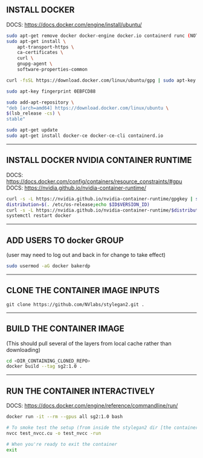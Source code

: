 ## INSTALL DOCKER

DOCS: https://docs.docker.com/engine/install/ubuntu/ 

``` bash
sudo apt-get remove docker docker-engine docker.io containerd runc (NOTE: None of these were installed)
sudo apt-get install \
    apt-transport-https \
    ca-certificates \
    curl \
    gnupg-agent \
    software-properties-common

curl -fsSL https://download.docker.com/linux/ubuntu/gpg | sudo apt-key add -

sudo apt-key fingerprint 0EBFCD88

sudo add-apt-repository \
"deb [arch=amd64] https://download.docker.com/linux/ubuntu \
$(lsb_release -cs) \
stable"

sudo apt-get update
sudo apt-get install docker-ce docker-ce-cli containerd.io
```

<hr>

## INSTALL DOCKER NVIDIA CONTAINER RUNTIME
DOCS: https://docs.docker.com/config/containers/resource_constraints/#gpu 
<br>
DOCS: https://nvidia.github.io/nvidia-container-runtime/

``` bash
curl -s -L https://nvidia.github.io/nvidia-container-runtime/gpgkey | sudo apt-key add -
distribution=$(. /etc/os-release;echo $ID$VERSION_ID)
curl -s -L https://nvidia.github.io/nvidia-container-runtime/$distribution/nvidia-container-runtime.list | sudo tee /etc/apt/sources.list.d/nvidia-container-runtime.list
systemctl restart docker
```

<hr>

## ADD USERS TO docker GROUP 
(user may need to log out and back in for change to take effect)
``` bash
sudo usermod -aG docker bakerdp   
```

<hr>

## CLONE THE CONTAINER IMAGE INPUTS
    git clone https://github.com/NVlabs/stylegan2.git . 

<hr>

## BUILD THE CONTAINER IMAGE 
(This should pull several of the layers from local cache rather than downloading)
``` bash
cd <DIR_CONTAINING_CLONED_REPO>
docker build --tag sg2:1.0 .
```

<hr>

## RUN THE CONTAINER INTERACTIVELY 
DOCS: https://docs.docker.com/engine/reference/commandline/run/
``` bash
docker run -it --rm --gpus all sg2:1.0 bash

# To smoke test the setup (from inside the stylegan2 dir [the container work dir])
nvcc test_nvcc.cu -o test_nvcc -run

# When you're ready to exit the container
exit
```
    





    
    

